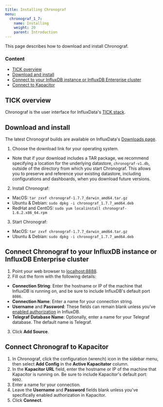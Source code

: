 ```yaml
---
title: Installing Chronograf
menu:
  chronograf_1_7:
    name: Installing
    weight: 20
    parent: Introduction
---
```


This page describes how to download and install Chronograf.

### Content

* [TICK overview](#tick-overview)
* [Download and install](#download-and-install)
* [Connect to your InfluxDB instance or InfluxDB Enterprise cluster](#connect-chronograf-to-your-influxdb-instance-or-influxdb-enterprise-cluster)
* [Connect to Kapacitor](#connect-chronograf-to-kapacitor)


## TICK overview
Chronograf is the user interface for InfluxData's [TICK stack](https://www.influxdata.com/time-series-platform/).

## Download and install

The latest Chronograf builds are available on InfluxData's [Downloads page](https://portal.influxdata.com/downloads).

1. Choose the download link for your operating system.
  * Note that if your download includes a TAR package, we recommend specifying a location for the underlying datastore, `chronograf-v1.db`, outside of the directory from which you start Chronograf. This allows you to preserve and reference your existing datastore, including configurations and dashboards, when you download future versions.
2. Install Chronograf:
  * MacOS: `tar zxvf chronograf-1.7.7_darwin_amd64.tar.gz`
  * Ubuntu & Debian: `sudo dpkg -i chronograf_1.7.7_amd64.deb`
  * RedHat and CentOS: `sudo yum localinstall chronograf-1.6.2.x86_64.rpm`
3. Start Chronograf:
  * MacOS: `tar zxvf chronograf-1.7.7_darwin_amd64.tar.gz`
  * Ubuntu & Debian: `sudo dpkg -i chronograf_1.7.7_amd64.deb`


## Connect Chronograf to your InfluxDB instance or InfluxDB Enterprise cluster

1. Point your web browser to [localhost:8888](http://localhost:8888).
2. Fill out the form with the following details:
  * **Connection String**: Enter the hostname or IP of the machine that InfluxDB is running on, and be sure to include InfluxDB's default port `8086`.
  * **Connection Name**: Enter a name for your connection string.
  * **Username** and **Password**: These fields can remain blank unless you've [enabled authorization](/influxdb/v1.6/administration/config/#auth-enabled-false) in InfluxDB.
  * **Telegraf Database Name**: Optionally, enter a name for your Telegraf database. The default name is Telegraf.
3. Click **Add Source**.

## Connect Chronograf to Kapacitor

1. In Chronograf, click the configuration (wrench) icon in the sidebar menu, then select **Add Config** in the **Active Kapacitator** column.
2. In the **Kapacitor URL** field, enter the hostname or IP of the machine that Kapacitor is running on. Be sure to include Kapacitor's default port: `9092`.
3. Enter a name for your connection.
4. Leave the **Username** and **Password** fields blank unless you've specifically enabled authorization in Kapacitor.
5. Click **Connect**.
